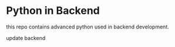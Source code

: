 # Python in Backend

this repo contains advanced python used in backend development.
 
 update backend